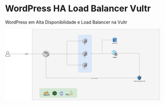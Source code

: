# WordPress HA Load Balancer Vultr
WordPress em Alta Disponibilidade e Load Balancer na Vultr


![alt text](https://github.com/alejunio/WordPress-HA-Load-Balancer-Vultr/raw/main/WordPress%20-%20HA%20Vultr.drawio.png)
